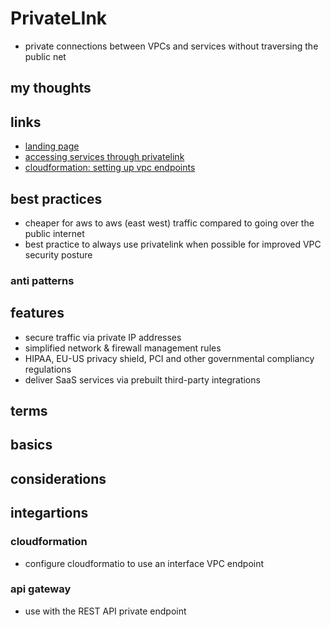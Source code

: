 # PrivateLInk

- private connections between VPCs and services without traversing the public net

## my thoughts

## links

- [landing page](https://aws.amazon.com/privatelink/)
- [accessing services through privatelink](https://docs.aws.amazon.com/vpc/latest/userguide/VPC_Introduction.html#what-is-privatelink)
- [cloudformation: setting up vpc endpoints](https://docs.aws.amazon.com/AWSCloudFormation/latest/UserGuide/cfn-vpce-bucketnames.html)

## best practices

- cheaper for aws to aws (east west) traffic compared to going over the public internet
- best practice to always use privatelink when possible for improved VPC security posture

### anti patterns

## features

- secure traffic via private IP addresses
- simplified network & firewall management rules
- HIPAA, EU-US privacy shield, PCI and other governmental compliancy regulations
- deliver SaaS services via prebuilt third-party integrations

## terms

## basics

## considerations

## integartions

### cloudformation

- configure cloudformatio to use an interface VPC endpoint

### api gateway

- use with the REST API private endpoint
